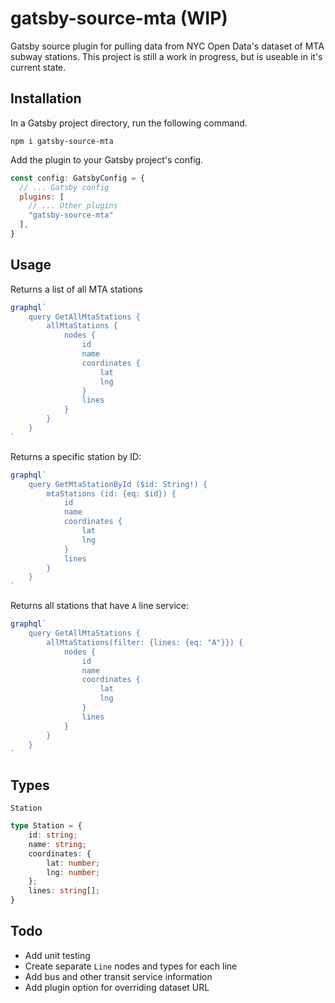 # gatsby-source-mta (WIP)
Gatsby source plugin for pulling data from NYC Open Data's dataset of MTA subway stations. This project is still a work in progress, but is useable in it's current state.
## Installation
In a Gatsby project directory, run the following command.
```
npm i gatsby-source-mta
```
Add the plugin to your Gatsby project's config.
```js
const config: GatsbyConfig = {
  // ... Gatsby config
  plugins: [
    // ... Other plugins
    "gatsby-source-mta"
  ],
}
```
## Usage
Returns a list of all MTA stations
```js
graphql`
    query GetAllMtaStations {
        allMtaStations {
            nodes {
                id
                name
                coordinates {
                    lat
                    lng
                }
                lines
            }
        }
    }
`
```
Returns a specific station by ID:
```js
graphql`
    query GetMtaStationById ($id: String!) {
        mtaStations (id: {eq: $id}) {
            id
            name
            coordinates {
                lat
                lng
            }
            lines
        }
    }
`
```
Returns all stations that have `A` line service:
```js
graphql`
    query GetAllMtaStations {
        allMtaStations(filter: {lines: {eq: "A"}}) {
            nodes {
                id
                name
                coordinates {
                    lat
                    lng
                }
                lines
            }
        }
    }
`
```

## Types
`Station`
```ts
type Station = {
    id: string;
    name: string;
    coordinates: {
        lat: number;
        lng: number;
    };
    lines: string[];
}
```
## Todo
- Add unit testing
- Create separate `Line` nodes and types for each line
- Add bus and other transit service information
- Add plugin option for overriding dataset URL